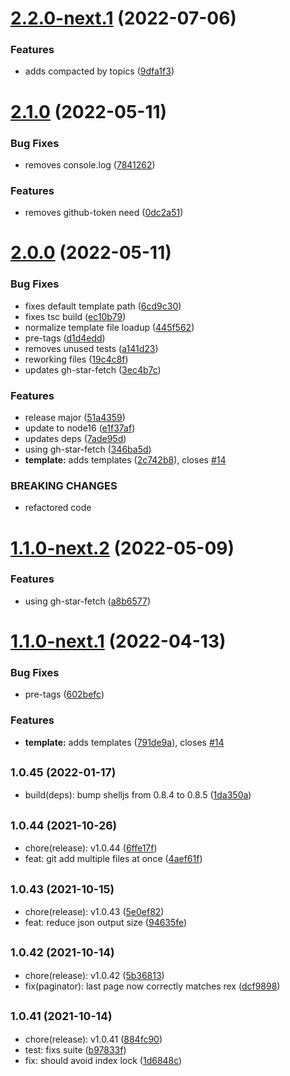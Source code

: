 # [2.2.0-next.1](https://github.com/simonecorsi/mawesome/compare/v2.1.0...v2.2.0-next.1) (2022-07-06)


### Features

* adds compacted by topics ([9dfa1f3](https://github.com/simonecorsi/mawesome/commit/9dfa1f3dae6c69033c682211c0e6bd9dc5a81eaf))

# [2.1.0](https://github.com/simonecorsi/mawesome/compare/v2.0.0...v2.1.0) (2022-05-11)


### Bug Fixes

* removes console.log ([7841262](https://github.com/simonecorsi/mawesome/commit/7841262e741f05debb7ffe6fed636a508a8f7c12))


### Features

* removes github-token need ([0dc2a51](https://github.com/simonecorsi/mawesome/commit/0dc2a51ddf3cf93414afd674ed3c34ec681f3e4b))

# [2.0.0](https://github.com/simonecorsi/mawesome/compare/v1.0.45...v2.0.0) (2022-05-11)


### Bug Fixes

* fixes default template path ([6cd9c30](https://github.com/simonecorsi/mawesome/commit/6cd9c30b20acb0789668b9fd4cdbace2cb52d3ce))
* fixes tsc build ([ec10b79](https://github.com/simonecorsi/mawesome/commit/ec10b79a91bc5894d35b80026d3e216420e0721a))
* normalize template file loadup ([445f562](https://github.com/simonecorsi/mawesome/commit/445f562fb50567d995f0d080d4267fc8d494731b))
* pre-tags ([d1d4edd](https://github.com/simonecorsi/mawesome/commit/d1d4edd104affc69984905c8408e859c25c58443))
* removes unused tests ([a141d23](https://github.com/simonecorsi/mawesome/commit/a141d23972c31b3dbd7e9841168219ad42fa7a18))
* reworking files ([19c4c8f](https://github.com/simonecorsi/mawesome/commit/19c4c8f761b244ddccbc445cc34078bf932559d2))
* updates gh-star-fetch ([3ec4b7c](https://github.com/simonecorsi/mawesome/commit/3ec4b7cd53c1fe885a51fb64279047a201d535dc))


### Features

* release major ([51a4359](https://github.com/simonecorsi/mawesome/commit/51a4359d983be4c842410f0c62104fca1b28252f))
* update to node16 ([e1f37af](https://github.com/simonecorsi/mawesome/commit/e1f37af978ebcb7f770949476ac7d6bc788a1fc2))
* updates deps ([7ade95d](https://github.com/simonecorsi/mawesome/commit/7ade95df8566a59145652165400cddfd1afa4bed))
* using gh-star-fetch ([346ba5d](https://github.com/simonecorsi/mawesome/commit/346ba5d4b7ba6a71bab99f2dbe3c2d010beb67d5))
* **template:** adds templates ([2c742b8](https://github.com/simonecorsi/mawesome/commit/2c742b820558fd715de987178303c460f5871c29)), closes [#14](https://github.com/simonecorsi/mawesome/issues/14)


### BREAKING CHANGES

* refactored code

# [1.1.0-next.2](https://github.com/simonecorsi/mawesome/compare/v1.1.0-next.1...v1.1.0-next.2) (2022-05-09)


### Features

* using gh-star-fetch ([a8b6577](https://github.com/simonecorsi/mawesome/commit/a8b657735b9879636cc039d79fddcdca33ccf38e))

# [1.1.0-next.1](https://github.com/simonecorsi/mawesome/compare/v1.0.45...v1.1.0-next.1) (2022-04-13)


### Bug Fixes

* pre-tags ([602befc](https://github.com/simonecorsi/mawesome/commit/602befcb5494b5bfd74d2333899311b81ea9da6d))


### Features

* **template:** adds templates ([791de9a](https://github.com/simonecorsi/mawesome/commit/791de9ab504de50e2e9cb031b9e373d7cc0589c0)), closes [#14](https://github.com/simonecorsi/mawesome/issues/14)

## <small>1.0.45 (2022-01-17)</small>

- build(deps): bump shelljs from 0.8.4 to 0.8.5 ([1da350a](https://github.com/simonecorsi/mawesome/commit/1da350a))

## <small>1.0.44 (2021-10-26)</small>

- chore(release): v1.0.44 ([6ffe17f](https://github.com/simonecorsi/mawesome/commit/6ffe17f))
- feat: git add multiple files at once ([4aef61f](https://github.com/simonecorsi/mawesome/commit/4aef61f))

## <small>1.0.43 (2021-10-15)</small>

- chore(release): v1.0.43 ([5e0ef82](https://github.com/simonecorsi/mawesome/commit/5e0ef82))
- feat: reduce json output size ([94635fe](https://github.com/simonecorsi/mawesome/commit/94635fe))

## <small>1.0.42 (2021-10-14)</small>

- chore(release): v1.0.42 ([5b36813](https://github.com/simonecorsi/mawesome/commit/5b36813))
- fix(paginator): last page now correctly matches rex ([dcf9898](https://github.com/simonecorsi/mawesome/commit/dcf9898))

## <small>1.0.41 (2021-10-14)</small>

- chore(release): v1.0.41 ([884fc90](https://github.com/simonecorsi/mawesome/commit/884fc90))
- test: fixs suite ([b97833f](https://github.com/simonecorsi/mawesome/commit/b97833f))
- fix: should avoid index lock ([1d6848c](https://github.com/simonecorsi/mawesome/commit/1d6848c))
